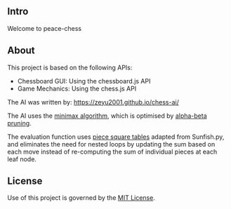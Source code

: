 ## Intro
Welcome to peace-chess

## About
This project is based on the following APIs:
- Chessboard GUI: Using the chessboard.js API
- Game Mechanics: Using the chess.js API

The AI was written by:
https://zeyu2001.github.io/chess-ai/

The AI uses the [minimax algorithm](https://en.wikipedia.org/wiki/Minimax), which is optimised by [alpha-beta pruning](https://en.wikipedia.org/wiki/Alpha%E2%80%93beta_pruning). 

The evaluation function uses [piece square tables](https://www.chessprogramming.org/Piece-Square_Tables) adapted from Sunfish.py, and eliminates the need for nested loops by updating the sum based on each move instead of re-computing the sum of individual pieces at each leaf node.


## License
Use of this project is governed by the [MIT License](LICENSE).

